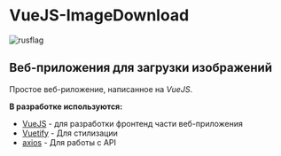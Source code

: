 # VueJS-ImageDownload
![rusflag](https://cs6.pikabu.ru/avatars/1783/v1783358-2130106940.jpg)
## Веб-приложения для загрузки изображений
Простое веб-риложение, написанное на *VueJS*.

**В разработке используются:**
- [VueJS](https://v3.vuejs.org/) - для разработки фронтенд части веб-приложения 
- [Vuetify](https://vuetifyjs.com/en/) - Для стилизации
- [axios](https://github.com/axios/axios) - Для работы с API
